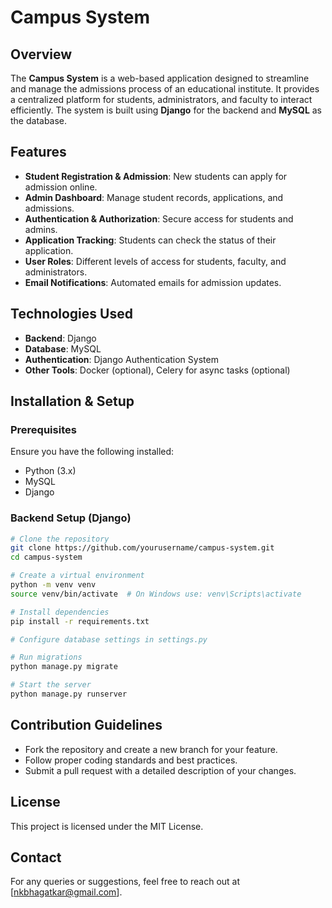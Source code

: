 # Campus  System

## Overview
The **Campus  System** is a web-based application designed to streamline and manage the admissions process of an educational institute. It provides a centralized platform for students, administrators, and faculty to interact efficiently. The system is built using **Django** for the backend and **MySQL** as the database.

## Features
- **Student Registration & Admission**: New students can apply for admission online.
- **Admin Dashboard**: Manage student records, applications, and admissions.
- **Authentication & Authorization**: Secure access for students and admins.
- **Application Tracking**: Students can check the status of their application.
- **User Roles**: Different levels of access for students, faculty, and administrators.
- **Email Notifications**: Automated emails for admission updates.

## Technologies Used
- **Backend**: Django
- **Database**: MySQL
- **Authentication**: Django Authentication System
- **Other Tools**: Docker (optional), Celery for async tasks (optional)

## Installation & Setup
### Prerequisites
Ensure you have the following installed:
- Python (3.x)
- MySQL
- Django

### Backend Setup (Django)
```sh
# Clone the repository
git clone https://github.com/yourusername/campus-system.git
cd campus-system

# Create a virtual environment
python -m venv venv
source venv/bin/activate  # On Windows use: venv\Scripts\activate

# Install dependencies
pip install -r requirements.txt

# Configure database settings in settings.py

# Run migrations
python manage.py migrate

# Start the server
python manage.py runserver
```

## Contribution Guidelines
- Fork the repository and create a new branch for your feature.
- Follow proper coding standards and best practices.
- Submit a pull request with a detailed description of your changes.

## License
This project is licensed under the MIT License.

## Contact
For any queries or suggestions, feel free to reach out at [nkbhagatkar@gmail.com].

